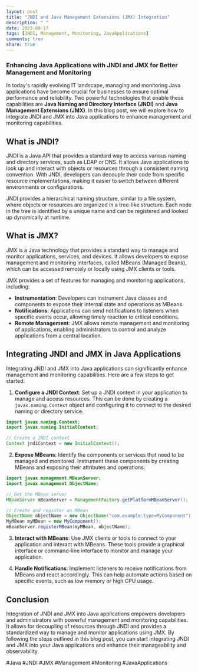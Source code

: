 ```yaml
---
layout: post
title: "JNDI and Java Management Extensions (JMX) Integration"
description: " "
date: 2023-09-17
tags: [JNDI, Management, Monitoring, JavaApplications]
comments: true
share: true
---
```

### Enhancing Java Applications with JNDI and JMX for Better Management and Monitoring

In today's rapidly evolving IT landscape, managing and monitoring Java applications have become crucial for businesses to ensure optimal performance and reliability. Two powerful technologies that enable these capabilities are **Java Naming and Directory Interface (JNDI)** and **Java Management Extensions (JMX)**. In this blog post, we will explore how to integrate JNDI and JMX into Java applications to enhance management and monitoring capabilities.

## What is JNDI?

JNDI is a Java API that provides a standard way to access various naming and directory services, such as LDAP or DNS. It allows Java applications to look up and interact with objects or resources through a consistent naming convention. With JNDI, developers can decouple their code from specific resource implementations, making it easier to switch between different environments or configurations.

JNDI provides a hierarchical naming structure, similar to a file system, where objects or resources are organized in a tree-like structure. Each node in the tree is identified by a unique name and can be registered and looked up dynamically at runtime.

## What is JMX?

JMX is a Java technology that provides a standard way to manage and monitor applications, services, and devices. It allows developers to expose management and monitoring interfaces, called MBeans (Managed Beans), which can be accessed remotely or locally using JMX clients or tools.

JMX provides a set of features for managing and monitoring applications, including:
- **Instrumentation**: Developers can instrument Java classes and components to expose their internal state and operations as MBeans.
- **Notifications**: Applications can send notifications to listeners when specific events occur, allowing timely reaction to critical conditions.
- **Remote Management**: JMX allows remote management and monitoring of applications, enabling administrators to control and analyze applications from a central location.

## Integrating JNDI and JMX in Java Applications

Integrating JNDI and JMX into Java applications can significantly enhance management and monitoring capabilities. Here are a few steps to get started:

1. **Configure a JNDI Context**: Set up a JNDI context in your application to manage and access resources. This can be done by creating a `javax.naming.Context` object and configuring it to connect to the desired naming or directory service.

```java
import javax.naming.Context;
import javax.naming.InitialContext;

// Create a JNDI context
Context jndiContext = new InitialContext();
```
2. **Expose MBeans**: Identify the components or services that need to be managed and monitored. Instrument these components by creating MBeans and exposing their attributes and operations.

```java
import javax.management.MBeanServer;
import javax.management.ObjectName;

// Get the MBean server
MBeanServer mBeanServer = ManagementFactory.getPlatformMBeanServer();

// Create and register an MBean
ObjectName objectName = new ObjectName("com.example:type=MyComponent");
MyMBean myMBean = new MyComponent();
mBeanServer.registerMBean(myMBean, objectName);
```

3. **Interact with MBeans**: Use JMX clients or tools to connect to your application and interact with MBeans. These tools provide a graphical interface or command-line interface to monitor and manage your application.

4. **Handle Notifications**: Implement listeners to receive notifications from MBeans and react accordingly. This can help automate actions based on specific events, such as low memory or high CPU usage.

## Conclusion

Integration of JNDI and JMX into Java applications empowers developers and administrators with powerful management and monitoring capabilities. It allows for decoupling of resources through JNDI and provides a standardized way to manage and monitor applications using JMX. By following the steps outlined in this blog post, you can start integrating JNDI and JMX into your Java applications and enhance their manageability and observability.

#Java #JNDI #JMX #Management #Monitoring #JavaApplications